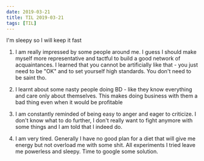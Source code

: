 ```yaml
---
date: 2019-03-21
title: TIL 2019-03-21
tags: [TIL]
---
```


I'm sleepy so I will keep it fast

1. I am really impressed by some people around me. I guess I should make myself more representative
and tactful to build a good network of acquaintances. I learned that you cannot be artificially
like that - you just need to be "OK" and to set yourself high standards. You don't need to be saint tho.

2. I learnt about some nasty people doing BD - like they know everything and care only about themselves.
This makes doing business with them a bad thing even when it would be profitable

3. I am constantly reminded of being easy to anger and eager to criticize. I don't know what to do further,
I don't really want to fight anymore with some things and I am told that I indeed do.

4. I am very tired. Generally I have no good plan for a diet that will give me energy but not overload
me with some shit. All experiments I tried leave me powerless and sleepy. Time to google some solution.
